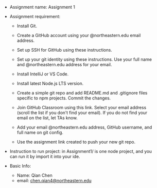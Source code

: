 * Assignment name: Assignment 1

* Assignment requirement:

  * Install Git.

  * Create a GitHub account using your @northeastern.edu email address.

  * Set up SSH for GitHub using these instructions.

  * Set up your git identity using these instructions. Use your full name and @northeastern.edu address for your email. 

  * Install IntelliJ or VS Code. 

  * Install latest Node.js LTS version.

  * Create a simple git repo and add README.md and .gitignore files specific to npm projects.
    Commit the changes.

  * Join GitHub Classroom using this link. Select your email address (scroll the list if you don't find your email). If you do not find your email on the list, let TAs know.

  * Add your email @northeastern.edu address, GitHub username, and full name on git config.

  * Use the assignment link created to push your new git repo.

* Instruction to run project: in Assignment1/ is one node project, and you can run it by import it into your ide. 
* Basic Info:
	* Name: Qian Chen
	* email: chen.qian4@northeastern.edu